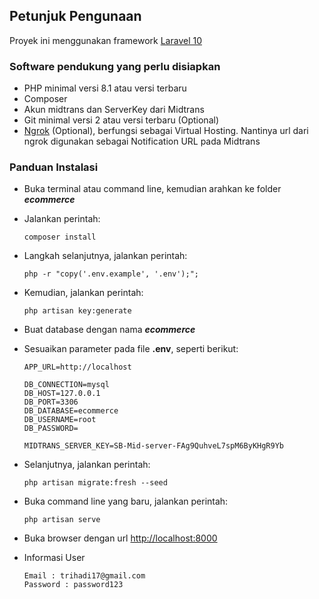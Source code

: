 ## **Petunjuk Pengunaan**
Proyek ini menggunakan framework [Laravel 10](https://laravel.com/docs/10.x/releases)

### **Software pendukung yang perlu disiapkan**

- PHP minimal versi 8.1 atau versi terbaru
- Composer
- Akun midtrans dan ServerKey dari Midtrans
- Git minimal versi 2 atau versi terbaru (Optional)
- [Ngrok](https://ngrok.com/) (Optional), berfungsi sebagai Virtual Hosting. Nantinya url dari ngrok digunakan sebagai Notification URL pada Midtrans

### **Panduan Instalasi**

- Buka terminal atau command line, kemudian arahkan ke folder ***ecommerce***
- Jalankan perintah:
  ```
  composer install
  ```
- Langkah selanjutnya, jalankan perintah:
  ```
  php -r "copy('.env.example', '.env');";
  ```
- Kemudian, jalankan perintah:
  ```
  php artisan key:generate
  ```
- Buat database dengan nama ***ecommerce***
- Sesuaikan parameter pada file **.env**, seperti berikut:
  ```
  APP_URL=http://localhost

  DB_CONNECTION=mysql
  DB_HOST=127.0.0.1
  DB_PORT=3306
  DB_DATABASE=ecommerce
  DB_USERNAME=root
  DB_PASSWORD=
  
  MIDTRANS_SERVER_KEY=SB-Mid-server-FAg9QuhveL7spM6ByKHgR9Yb
  ```
- Selanjutnya, jalankan perintah:
  ```
  php artisan migrate:fresh --seed
  ```
- Buka command line yang baru, jalankan perintah:
  ```
  php artisan serve
  ```
- Buka browser dengan url [http://localhost:8000](http://localhost:8000)

- Informasi User
  ```
  Email : trihadi17@gmail.com
  Password : password123
  ```
